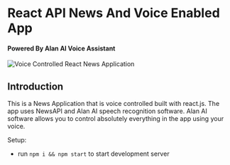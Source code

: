 # React API News And Voice Enabled App

#### Powered By Alan AI Voice Assistant

<!-- ### [Live Site](https://alan-news-app.netlify.app/) -->

![Voice Controlled React News Application](./src/assets/Screenshot.png)

## Introduction

This is a News Application that is voice controlled built with react.js. The app uses NewsAPI and Alan AI speech recognition software. Alan AI software allows you to control absolutely everything in the app using your voice.

Setup:

- run `npm i && npm start` to start development server
